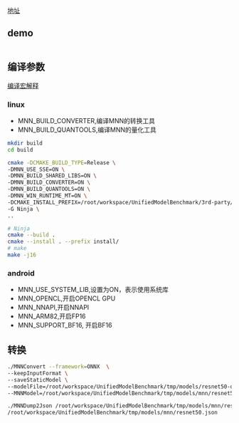 
[地址](https://mnn-docs.readthedocs.io/)

## demo

```bash


```


## 编译参数
[编译宏解释](https://github.com/alibaba/MNN/wiki/cmake#%E7%BC%96%E8%AF%91%E5%AE%8F%E4%BB%8B%E7%BB%8D)
### linux
- MNN_BUILD_CONVERTER,编译MNN的转换工具
- MNN_BUILD_QUANTOOLS,编译MNN的量化工具


```bash
mkdir build 
cd build 

cmake -DCMAKE_BUILD_TYPE=Release \
-DMNN_USE_SSE=ON \
-DMNN_BUILD_SHARED_LIBS=ON \
-DMNN_BUILD_CONVERTER=ON \
-DMNN_BUILD_QUANTOOLS=ON \
-DMNN_WIN_RUNTIME_MT=ON \
-DCMAKE_INSTALL_PREFIX=/root/workspace/UnifiedModelBenchmark/3rd-party/MNN/build-linux/install \
-G Ninja \
..

# Ninja
cmake --build .
cmake --install . --prefix install/
# make
make -j16

```

### android
- MNN_USE_SYSTEM_LIB,设置为ON，表示使用系统库
- MNN_OPENCL,开启OPENCL GPU
- MNN_NNAPI,开启NNAPI
- MNN_ARM82,开启FP16
- MNN_SUPPORT_BF16, 开启BF16



## 转换
```bash
./MNNConvert --framework=ONNX  \
--keepInputFormat \
--saveStaticModel \
--modelFile=/root/workspace/UnifiedModelBenchmark/tmp/models/resnet50-opset16.onnx  \
--MNNModel=/root/workspace/UnifiedModelBenchmark/tmp/models/mnn/resnet50.mnn

./MNNDump2Json /root/workspace/UnifiedModelBenchmark/tmp/models/mnn/resnet50.mnn  \
/root/workspace/UnifiedModelBenchmark/tmp/models/mnn/resnet50.json
```

